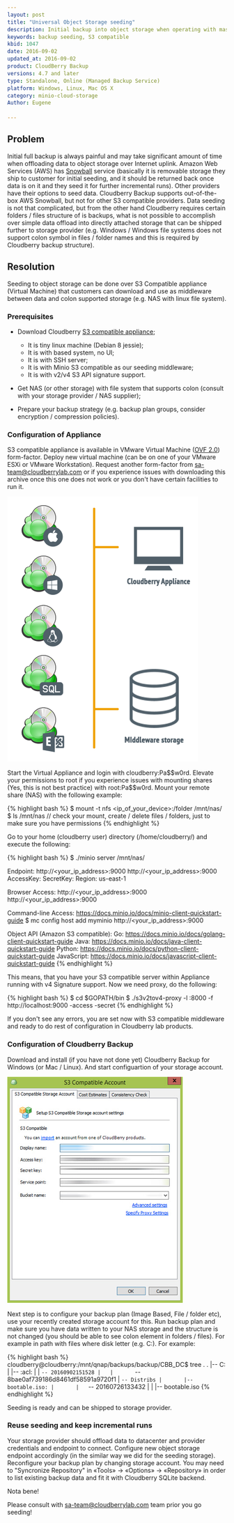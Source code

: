 ```yaml
---
layout: post
title: "Universal Object Storage seeding"
description: Initial backup into object storage when operating with massive data is very slow and consumes a lot of bandwidth. This KB describes simple seeding S3 compatible storage on-prem.
keywords: backup seeding, S3 compatible
kbid: 1047
date: 2016-09-02
updated_at: 2016-09-02
product: CloudBerry Backup
versions: 4.7 and later
type: Standalone, Online (Managed Backup Service)
platform: Windows, Linux, Mac OS X
category: minio-cloud-storage
Author: Eugene

---
```

## Problem

Initial full backup is always painful and may take significant amount of time when offloading data to object storage over Internet uplink. Amazon Web Services (AWS) has [Snowball][c290c7d3] service (basically it is removable storage they ship to customer for initial seeding, and it should be returned back once data is on it and they seed it for further incremental runs). Other providers have their options to seed data. Cloudberry Backup supports out-of-the-box AWS Snowball, but not for other S3 compatible providers. Data seeding is not that complicated, but from the other hand Cloudberry requires certain folders / files structure of is backups, what is not possible to accomplish over simple data offload into directly attached storage that can be shipped further to storage provider (e.g. Windows / Windows file systems does not support colon symbol in files / folder names and this is required by Cloudberry backup structure).

  [c290c7d3]: https://aws.amazon.com/importexport/ "AWS Import/Export Snowball"

## Resolution

Seeding to object storage can be done over S3 Compatible appliance (Virtual Machine) that customers can download and use as middleware between data and colon supported storage (e.g. NAS with linux file system).

### Prerequisites

* Download Cloudberry [S3 compatible appliance][29ba6979];
  * It is tiny linux machine (Debian 8 jessie);
  * It is with based system, no UI;
  * It is with SSH server;
  * It is with Minio S3 compatible as our seeding middleware;
  * It is with v2/v4 S3 API signature support.
* Get NAS (or other storage) with file system that supports colon (consult with your storage provider / NAS supplier);
* Prepare your backup strategy (e.g. backup plan groups, consider encryption / compression policies).

  [29ba6979]: https://s3-eu-west-1.amazonaws.com/cloudberrylab.kb.download/seeding-appliance.tar.gz "S3 compatible appliance"

### Configuration of Appliance

S3 compatible appliance is available in VMware Virtual Machine ([OVF 2.0][2e8cf8f4]) form-factor. Deploy new virtual machine (can be on one of your VMware ESXi or VMware Workstation). Request another form-factor from [sa-team@cloudberrylab.com][354792cd] or if you experience issues with downloading this archive once this one does not work or you don't have certain facilities to run it.

  [2e8cf8f4]: https://en.wikipedia.org/wiki/Open_Virtualization_Format "Open Virtualization Format (OVF 2.0)"
  [354792cd]: mailto:sa-team@cloudberrylab.com "Solutions Architect team"

![Cloudberry Backup initial seeding](/images/cloudberry-seeding-s3-minio.png)

Start the Virtual Appliance and login with cloudberry:Pa\$\$w0rd. Elevate your permissions to root if you experience issues with mounting shares (Yes, this is not best practice) with root:Pa\$\$w0rd.
Mount your remote share (NAS) with the following example:

{% highlight bash %}
$ mount -t nfs <ip_of_your_device>:/folder /mnt/nas/
$ ls /mnt/nas // check your mount, create / delete files / folders, just to make sure you have permissions
{% endhighlight %}

Go to your home (cloudberry user) directory (/home/cloudberry/) and execute the following:

{% highlight bash %}
$ ./minio server /mnt/nas/

Endpoint:  http://<your_ip_address>:9000  http://<your_ip_address>:9000
AccessKey: <AccessKey>
SecretKey: <SecretKey>
Region:    us-east-1

Browser Access:
   http://<your_ip_address>:9000  http://<your_ip_address>:9000

Command-line Access: https://docs.minio.io/docs/minio-client-quickstart-guide
   $ mc config host add myminio http://<your_ip_address>:9000 <AccessKey> <SecretKey>

Object API (Amazon S3 compatible):
   Go:         https://docs.minio.io/docs/golang-client-quickstart-guide
   Java:       https://docs.minio.io/docs/java-client-quickstart-guide
   Python:     https://docs.minio.io/docs/python-client-quickstart-guide
   JavaScript: https://docs.minio.io/docs/javascript-client-quickstart-guide
{% endhighlight %}

This means, that you have your S3 compatible server within Appliance running with v4 Signature support. Now we need proxy, do the following:

{% highlight bash %}
$ cd $GOPATH/bin
$ ./s3v2tov4-proxy -l :8000 -f http://localhost:9000 -access <AccessKey> -secret <SecretKey>
{% endhighlight %}

If you don't see any errors, you are set now with S3 compatible middleware and ready to do rest of configuration in Cloudberry lab products.

### Configuration of Cloudberry Backup

Download and install (if you have not done yet) Cloudberry Backup for Windows (or Mac / Linux). And start configuartion of your storage account.

![Cloudberry Backup configuration seeding](/images/cloudberry-storage-configuration-seeding.jpg)

Next step is to configure your backup plan (Image Based, File / folder etc), use your recently created storage account for this. Run backup plan and make sure you have data written to your NAS storage and the structure is not changed (you should be able to see colon element in folders / files). For example in path with files where disk letter (e.g. C:). For example:

{% highlight bash %}
cloudberry@cloudberry:/mnt/qnap/backups/backup/CBB_DC$ tree .
.
|-- C:
|   |-- :acl:
|   |   `-- 20160902151528
|   |       `-- 8bae0af739186d8461df58591a9720f1
|   `-- Distribs
|       |-- bootable.iso:
|       |   `-- 20160726133432
|       |       |-- bootable.iso
{% endhighlight %}

Seeding is ready and can be shipped to storage provider.

### Reuse seeding and keep incremental runs

Your storage provider should offload data to datacenter and provider credentials and endpoint to connect. Configure new object storage endpoint accordingly (in the similar way we did for the seeding storage). Reconfigure your backup plan by changing storage account. You may need to "Syncronize Repository" in «Tools» &rarr; «Options» &rarr; «Repository» in order to list existing backup data and fit it with Cloudberry SQLite backend.

Nota bene!

Please consult with [sa-team@cloudberrylab.com][354792cd] team prior you go seeding!
